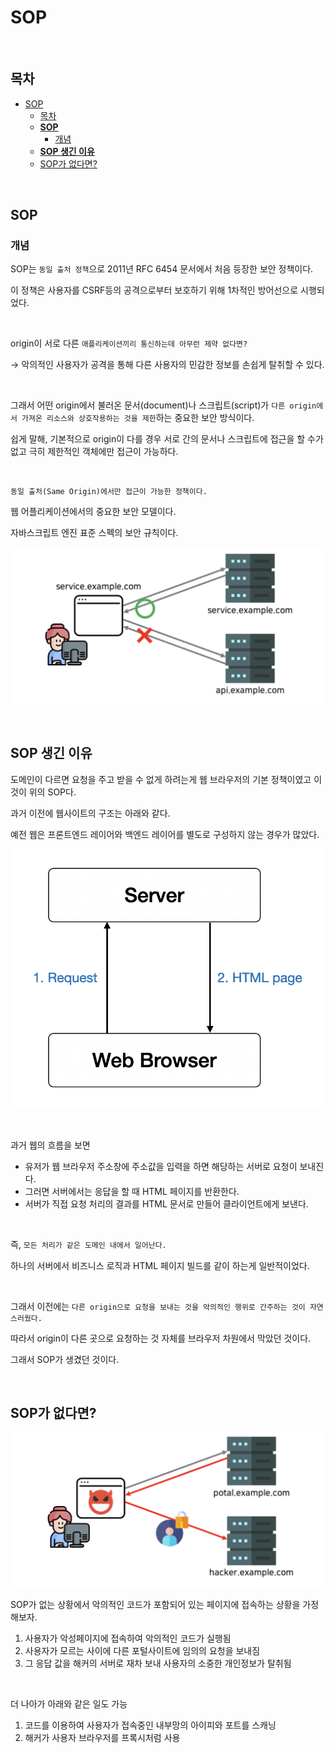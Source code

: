 # SOP

<br>

## 목차
- [SOP](#sop)
  - [목차](#목차)
  - [**SOP**](#sop-1)
    - [개념](#개념)
  - [**SOP 생긴 이유**](#sop-생긴-이유)
  - [SOP가 없다면?](#sop가-없다면)

<br>

## **SOP**

### 개념

SOP는 `동일 출처 정책`으로 2011년 RFC 6454 문서에서 처음 등장한 보안 정책이다.

이 정책은 사용자를 CSRF등의 공격으로부터 보호하기 위해 1차적인 방어선으로 시행되었다.

<br>

origin이 서로 다른 `애플리케이션끼리 통신하는데 아무런 제약 없다면?` 

→ 악의적인 사용자가 공격을 통해 다른 사용자의 민감한 정보를 손쉽게 탈취할 수 있다.

<br>

그래서 어떤 origin에서 불러온 문서(document)나 스크립트(script)가 `다른 origin에서 가져온 리소스와 상호작용하는 것을 제한`하는 중요한 보안 방식이다.

쉽게 말해, 기본적으로 origin이 다를 경우 서로 간의 문서나 스크립트에 접근을 할 수가 없고 극히 제한적인 객체에만 접근이 가능하다.

<br>

`동일 출처(Same Origin)에서만 접근이 가능한 정책이다.`

웹 어플리케이션에서의 중요한 보안 모델이다.

자바스크립트 엔진 표준 스펙의 보안 규칙이다. 

![image2.png](./img/image2.png)

<br>

## **SOP 생긴 이유**

도메인이 다르면 요청을 주고 받을 수 없게 하려는게 웹 브라우저의 기본 정책이였고 이것이 위의 SOP다.

과거 이전에 웹사이트의 구조는 아래와 같다.

예전 웹은 프론트엔드 레이어와 백엔드 레이어를 별도로 구성하지 않는 경우가 많았다. 

![image3.png](./img/image3.png)

<br>

과거 웹의 흐름을 보면

- 유저가 웹 브라우저 주소창에 주소값을 입력을 하면 해당하는 서버로 요청이 보내진다.
- 그러면 서버에서는 응답을 할 때 HTML 페이지를 반환한다.
- 서버가 직접 요청 처리의 결과를 HTML 문서로 만들어 클라이언트에게 보낸다.

<br>

즉, `모든 처리가 같은 도메인 내에서 일어난다.`

하나의 서버에서 비즈니스 로직과 HTML 페이지 빌드를 같이 하는게 일반적이었다.

<br>

그래서 이전에는 `다른 origin으로 요청을 보내는 것을 악의적인 행위로 간주하는 것이 자연스러웠다.`

따라서 origin이 다른 곳으로 요청하는 것 자체를 브라우저 차원에서 막았던 것이다.

그래서 SOP가 생겼던 것이다.

<br>

## SOP가 없다면?

![image4.png](./img/image4.png)

SOP가 없는 상황에서 악의적인 코드가 포함되어 있는 페이지에 접속하는 상황을 가정해보자. 

1. 사용자가 악성페이지에 접속하여 악의적인 코드가 실행됨
2. 사용자가 모르는 사이에 다른 포털사이트에 임의의 요청을 보내짐
3. 그 응답 값을 해커의 서버로 재차 보내 사용자의 소중한 개인정보가 탈취됨 

<br>

더 나아가 아래와 같은 일도 가능

1. 코드를 이용하여 사용자가 접속중인 내부망의 아이피와 포트를 스캐닝
2. 해커가 사용자 브라우저를 프록시처럼 사용
